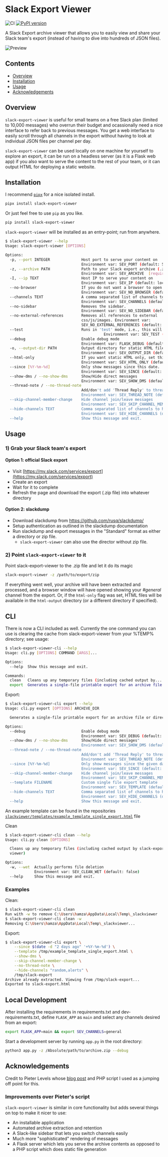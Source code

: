 # Slack Export Viewer

![CI](https://github.com/hfaran/slack-export-viewer/actions/workflows/ci.yml/badge.svg)
[![PyPI version](https://badge.fury.io/py/slack-export-viewer.svg)](http://badge.fury.io/py/slack-export-viewer)

A Slack Export archive viewer that allows you to easily view and share your 
Slack team's export (instead of having to dive into hundreds of JSON files).

![Preview](screenshot.png)


## Contents

* [Overview](#overview)
* [Installation](#installation)
* [Usage](#usage)
* [Acknowledgements](#acknowledgements)

## Overview

`slack-export-viewer` is useful for small teams on a free Slack plan (limited to 10,000 messages) who overrun their budget and ocassionally need a nice interface to refer back to previous messages. You get a web interface to easily scroll through all channels in the export without having to look at individual JSON files per channel per day.

`slack-export-viewer` can be used locally on one machine for yourself to explore an export, it can be run on a headless server (as it is a Flask web app) if you also want to serve the content to the rest of your team, or it can output HTML for deploying a static website.


## Installation

I recommend [`pipx`](https://github.com/pipxproject/pipx) for a nice
isolated install.

```bash
pipx install slack-export-viewer
```

Or just feel free to use `pip` as you like.

```bash
pip install slack-export-viewer
```

`slack-export-viewer` will be installed as an entry-point; run from anywhere.

```bash
$ slack-export-viewer --help
Usage: slack-export-viewer [OPTIONS]

Options:
  -p, --port INTEGER              Host port to serve your content on
                                  Environment var: SEV_PORT (default: 5000)
  -z, --archive PATH              Path to your Slack export archive (.zip file or directory)
                                  Environment var: SEV_ARCHIVE  [required]
  -I, --ip TEXT                   Host IP to serve your content on
                                  Environment var: SEV_IP (default: localhost)
  --no-browser                    If you do not want a browser to open automatically, set this.
                                  Environment var: SEV_NO_BROWSER (default: false)
  --channels TEXT                 A comma separated list of channels to parse.
                                  Environment var: SEV_CHANNELS (default: None)
  --no-sidebar                    Removes the sidebar.
                                  Environment var: SEV_NO_SIDEBAR (default: false)
  --no-external-references        Removes all references to external
                                  css/js/images. Environment var:
                                  SEV_NO_EXTERNAL_REFERENCES (default: false)
  --test                          Runs in 'test' mode, i.e., this will do an archive extract, but will not start the server, and immediately quit.
                                            Environment var: SEV_TEST (default: false
  --debug                         Enable debug mode
                                  Environment var: FLASK_DEBUG (default: false)
  -o, --output-dir PATH           Output directory for static HTML files.
                                  Environment var: SEV_OUTPUT_DIR (default: html_output)
  --html-only                     If you want static HTML only, set this.
                                  Environment var: SEV_HTML_ONLY (default: false)
  --since [%Y-%m-%d]              Only show messages since this date.
                                  Environment var: SEV_SINCE (default: None)
  --show-dms / --no-show-dms      Show/Hide direct messages
                                  Environment var: SEV_SHOW_DMS (default: false)
  --thread-note / --no-thread-note
                                  Add/don't add 'Thread Reply' to thread messages.
                                  Environment var: SEV_THREAD_NOTE (default: true)
  --skip-channel-member-change    Hide channel join/leave messages
                                  Environment var: SEV_SKIP_CHANNEL_MEMBER_CHANGE (default: false)
  --hide-channels TEXT            Comma separated list of channels to hide.
                                  Environment var: SEV_HIDE_CHANNELS (default: None)
  --help                          Show this message and exit.
```


## Usage

### 1) Grab your Slack team's export

#### Option 1: official Slack export
* Visit [https://my.slack.com/services/export](https://my.slack.com/services/export)
* Create an export
* Wait for it to complete
* Refresh the page and download the export (.zip file) into whatever directory

#### Option 2: slackdump
* Download slackdump from https://github.com/rusq/slackdump/
* Setup authentication as outlined in the slackdump documentation
* Run slackdump and export messages in the "Standard" format as either a directory or zip file.
    * `slack-export-viewer` can also use the director without zip file.

### 2) Point `slack-export-viewer` to it

Point slack-export-viewer to the .zip file and let it do its magic

```bash
slack-export-viewer -z /path/to/export/zip
```

If everything went well, your archive will have been extracted and processed, and a browser window will have opened showing your *#general* channel from the export. Or, if the `html-only` flag was set, HTML files will be available in the `html-output` directory (or a different directory if specified).


## CLI

There is now a CLI included as well. Currently the one command you can use is clearing the cache from slack-export-viewer from your %TEMP% directory; see usage:

```bash
$ slack-export-viewer-cli --help
Usage: cli.py [OPTIONS] COMMAND [ARGS]...

Options:
  --help  Show this message and exit.

Commands:
  clean   Cleans up any temporary files (including cached output by...
  export  Generates a single-file printable export for an archive file or...
```

Export:
```bash
$ slack-export-viewer-cli export --help
Usage: cli.py export [OPTIONS] ARCHIVE_DIR

  Generates a single-file printable export for an archive file or directory

Options:
  --debug                         Enable debug mode
                                  Environment var: SEV_DEBUG (default: false)
  --show-dms / --no-show-dms      Show/Hide direct messages"
                                  Environment var: SEV_SHOW_DMS (default: false)
  --thread-note / --no-thread-note
                                  Add/don't add 'Thread Reply' to thread messages.
                                  Environment var: SEV_THREAD_NOTE (default: true)
  --since [%Y-%m-%d]              Only show messages since the given date
                                  Environment var: SEV_SINCE (default: None)
  --skip-channel-member-change    Hide channel join/leave messages
                                  Environment var: SEV_SKIP_CHANNEL_MEMBER_CHANGE (default: false)
  --template FILENAME             Custom single file export template
                                  Environment var: SEV_TEMPLATE (default: "export_single.html")
  --hide-channels TEXT            Comma separated list of channels to hide.
                                  Environment var: SEV_HIDE_CHANNELS (default: None)
  --help                          Show this message and exit.
```

An example template can be found in the repositories [`slackviewer/templates/example_template_single_export.html`](https://github.com/hfaran/slack-export-viewer/tree/master/slackviewer/templates/example_template_single_export.html) file

Clean
```bash
$ slack-export-viewer-cli clean --help
Usage: cli.py clean [OPTIONS]

  Cleans up any temporary files (including cached output by slack-export-
  viewer)

Options:
  -w, --wet  Actually performs file deletion
             Environment var: SEV_CLEAN_WET (default: false)
  --help     Show this message and exit.
```


### Examples

Clean:
```bash
$ slack-export-viewer-cli clean
Run with -w to remove C:\Users\hamza\AppData\Local\Temp\_slackviewer
$ slack-export-viewer-cli clean -w
Removing C:\Users\hamza\AppData\Local\Temp\_slackviewer...
```

Export:
```bash
$ slack-export-viewer-cli export \
    --since $(date -d "2 days ago" '+%Y-%m-%d') \
    --template /tmp/example_template_single_export.html \
    --show-dms \
    --skip-channel-member-change \
    --no-thread-note \
    --hide-channels "random,alerts" \
    /tmp/slack-export
Archive already extracted. Viewing from /tmp/slack-export...
Exported to slack-export.html
```


## Local Development

After installing the requirements in requirements.txt and dev-requirements.txt, 
define `FLASK_APP` as `main` and select any channels desired from an export:

```bash
export FLASK_APP=main && export SEV_CHANNELS=general
```

Start a development server by running `app.py` in the root directory:

```bash
python3 app.py -z /Absolute/path/to/archive.zip --debug
```

## Acknowledgements

Credit to Pieter Levels whose [blog post](https://levels.io/slack-export-to-html/) and PHP script I used as a jumping off point for this.

### Improvements over Pieter's script

 `slack-export-viewer` is similar in core functionality but adds several things on top to make it nicer to use:

* An installable application
* Automated archive extraction and retention
* A Slack-like sidebar that lets you switch channels easily
* Much more "sophisticated" rendering of messages
* A Flask server which lets you serve the archive contents as opposed to a PHP script which does static file generation
